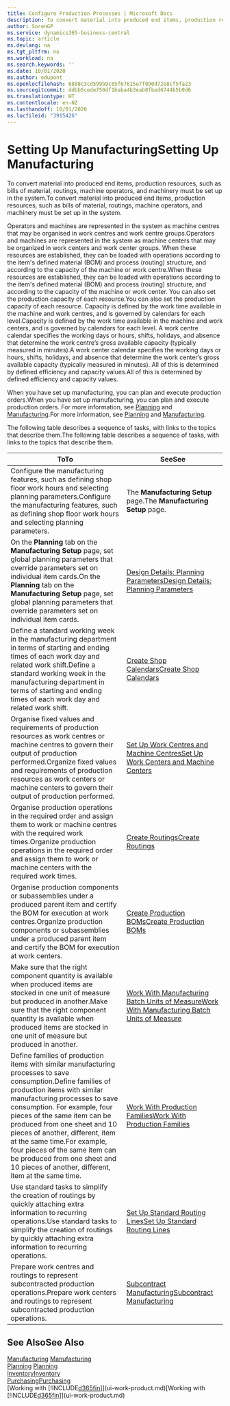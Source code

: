 ```yaml
---
title: Configure Production Processes | Microsoft Docs
description: To convert material into produced end items, production resources, such as bills of material, routings, machine operators, and machinery must be set up in the system.
author: SorenGP
ms.service: dynamics365-business-central
ms.topic: article
ms.devlang: na
ms.tgt_pltfrm: na
ms.workload: na
ms.search.keywords: ''
ms.date: 10/01/2020
ms.author: edupont
ms.openlocfilehash: 6888c3cd599b9c85f67615e7f090d72e8cf5fa23
ms.sourcegitcommit: ddbb5cede750df1baba4b3eab8fbed6744b5b9d6
ms.translationtype: HT
ms.contentlocale: en-NZ
ms.lasthandoff: 10/01/2020
ms.locfileid: "3915426"
---
```

# <a name="setting-up-manufacturing"></a><span data-ttu-id="c3338-103">Setting Up Manufacturing</span><span class="sxs-lookup"><span data-stu-id="c3338-103">Setting Up Manufacturing</span></span>
<span data-ttu-id="c3338-104">To convert material into produced end items, production resources, such as bills of material, routings, machine operators, and machinery must be set up in the system.</span><span class="sxs-lookup"><span data-stu-id="c3338-104">To convert material into produced end items, production resources, such as bills of material, routings, machine operators, and machinery must be set up in the system.</span></span>

<span data-ttu-id="c3338-105">Operators and machines are represented in the system as machine centres that may be organised in work centres and work centre groups.</span><span class="sxs-lookup"><span data-stu-id="c3338-105">Operators and machines are represented in the system as machine centers that may be organized in work centers and work center groups.</span></span> <span data-ttu-id="c3338-106">When these resources are established, they can be loaded with operations according to the item's defined material (BOM) and process (routing) structure, and according to the capacity of the machine or work centre.</span><span class="sxs-lookup"><span data-stu-id="c3338-106">When these resources are established, they can be loaded with operations according to the item's defined material (BOM) and process (routing) structure, and according to the capacity of the machine or work center.</span></span> <span data-ttu-id="c3338-107">You can also set the production capacity of each resource.</span><span class="sxs-lookup"><span data-stu-id="c3338-107">You can also set the production capacity of each resource.</span></span> <span data-ttu-id="c3338-108">Capacity is defined by the work time available in the machine and work centres, and is governed by calendars for each level.</span><span class="sxs-lookup"><span data-stu-id="c3338-108">Capacity is defined by the work time available in the machine and work centers, and is governed by calendars for each level.</span></span> <span data-ttu-id="c3338-109">A work centre calendar specifies the working days or hours, shifts, holidays, and absence that determine the work centre’s gross available capacity (typically measured in minutes).</span><span class="sxs-lookup"><span data-stu-id="c3338-109">A work center calendar specifies the working days or hours, shifts, holidays, and absence that determine the work center’s gross available capacity (typically measured in minutes).</span></span> <span data-ttu-id="c3338-110">All of this is determined by defined efficiency and capacity values.</span><span class="sxs-lookup"><span data-stu-id="c3338-110">All of this is determined by defined efficiency and capacity values.</span></span>  

<span data-ttu-id="c3338-111">When you have set up manufacturing, you can plan and execute production orders.</span><span class="sxs-lookup"><span data-stu-id="c3338-111">When you have set up manufacturing, you can plan and execute production orders.</span></span> <span data-ttu-id="c3338-112">For more information, see [Planning](production-planning.md) and [Manufacturing](production-manage-manufacturing.md).</span><span class="sxs-lookup"><span data-stu-id="c3338-112">For more information, see [Planning](production-planning.md) and [Manufacturing](production-manage-manufacturing.md).</span></span>  



 <span data-ttu-id="c3338-113">The following table describes a sequence of tasks, with links to the topics that describe them.</span><span class="sxs-lookup"><span data-stu-id="c3338-113">The following table describes a sequence of tasks, with links to the topics that describe them.</span></span>   

|<span data-ttu-id="c3338-114">**To**</span><span class="sxs-lookup"><span data-stu-id="c3338-114">**To**</span></span>|<span data-ttu-id="c3338-115">**See**</span><span class="sxs-lookup"><span data-stu-id="c3338-115">**See**</span></span>|  
|------------|-------------|  
|<span data-ttu-id="c3338-116">Configure the manufacturing features, such as defining shop floor work hours and selecting planning parameters.</span><span class="sxs-lookup"><span data-stu-id="c3338-116">Configure the manufacturing features, such as defining shop floor work hours and selecting planning parameters.</span></span>|<span data-ttu-id="c3338-117">The **Manufacturing Setup** page.</span><span class="sxs-lookup"><span data-stu-id="c3338-117">The **Manufacturing Setup** page.</span></span>|
|<span data-ttu-id="c3338-118">On the **Planning** tab on the **Manufacturing Setup** page, set global planning parameters that override parameters set on individual item cards.</span><span class="sxs-lookup"><span data-stu-id="c3338-118">On the **Planning** tab on the **Manufacturing Setup** page, set global planning parameters that override parameters set on individual item cards.</span></span>|[<span data-ttu-id="c3338-119">Design Details: Planning Parameters</span><span class="sxs-lookup"><span data-stu-id="c3338-119">Design Details: Planning Parameters</span></span>](design-details-planning-parameters.md)|
|<span data-ttu-id="c3338-120">Define a standard working week in the manufacturing department in terms of starting and ending times of each work day and related work shift.</span><span class="sxs-lookup"><span data-stu-id="c3338-120">Define a standard working week in the manufacturing department in terms of starting and ending times of each work day and related work shift.</span></span>|[<span data-ttu-id="c3338-121">Create Shop Calendars</span><span class="sxs-lookup"><span data-stu-id="c3338-121">Create Shop Calendars</span></span>](production-how-to-create-work-center-calendars.md)|  
|<span data-ttu-id="c3338-122">Organise fixed values and requirements of production resources as work centres or machine centres to govern their output of production performed.</span><span class="sxs-lookup"><span data-stu-id="c3338-122">Organize fixed values and requirements of production resources as work centers or machine centers to govern their output of production performed.</span></span>|[<span data-ttu-id="c3338-123">Set Up Work Centres and Machine Centres</span><span class="sxs-lookup"><span data-stu-id="c3338-123">Set Up Work Centers and Machine Centers</span></span>](production-how-to-set-up-work-and-machine-centers.md)|
|<span data-ttu-id="c3338-124">Organise production operations in the required order and assign them to work or machine centres with the required work times.</span><span class="sxs-lookup"><span data-stu-id="c3338-124">Organize production operations in the required order and assign them to work or machine centers with the required work times.</span></span>|[<span data-ttu-id="c3338-125">Create Routings</span><span class="sxs-lookup"><span data-stu-id="c3338-125">Create Routings</span></span>](production-how-to-create-routings.md)|
|<span data-ttu-id="c3338-126">Organise production components or subassemblies under a produced parent item and certify the BOM for execution at work centres.</span><span class="sxs-lookup"><span data-stu-id="c3338-126">Organize production components or subassemblies under a produced parent item and certify the BOM for execution at work centers.</span></span>|[<span data-ttu-id="c3338-127">Create Production BOMs</span><span class="sxs-lookup"><span data-stu-id="c3338-127">Create Production BOMs</span></span>](production-how-to-create-production-boms.md)|
|<span data-ttu-id="c3338-128">Make sure that the right component quantity is available when produced items are stocked in one unit of measure but produced in another.</span><span class="sxs-lookup"><span data-stu-id="c3338-128">Make sure that the right component quantity is available when produced items are stocked in one unit of measure but produced in another.</span></span>|[<span data-ttu-id="c3338-129">Work With Manufacturing Batch Units of Measure</span><span class="sxs-lookup"><span data-stu-id="c3338-129">Work With Manufacturing Batch Units of Measure</span></span>](production-how-to-use-the-manufacturing-batch-unit-of-measure.md)|  
|<span data-ttu-id="c3338-130">Define families of production items with similar manufacturing processes to save consumption.</span><span class="sxs-lookup"><span data-stu-id="c3338-130">Define families of production items with similar manufacturing processes to save consumption.</span></span> <span data-ttu-id="c3338-131">For example, four pieces of the same item can be produced from one sheet and 10 pieces of another, different, item at the same time.</span><span class="sxs-lookup"><span data-stu-id="c3338-131">For example, four pieces of the same item can be produced from one sheet and 10 pieces of another, different, item at the same time.</span></span>|[<span data-ttu-id="c3338-132">Work With Production Families</span><span class="sxs-lookup"><span data-stu-id="c3338-132">Work With Production Families</span></span>](production-how-work-family.md)|
|<span data-ttu-id="c3338-133">Use standard tasks to simplify the creation of routings by quickly attaching extra information to recurring operations.</span><span class="sxs-lookup"><span data-stu-id="c3338-133">Use standard tasks to simplify the creation of routings by quickly attaching extra information to recurring operations.</span></span>|[<span data-ttu-id="c3338-134">Set Up Standard Routing Lines</span><span class="sxs-lookup"><span data-stu-id="c3338-134">Set Up Standard Routing Lines</span></span>](production-how-set-up-standard-routing-lines.md)|  
|<span data-ttu-id="c3338-135">Prepare work centres and routings to represent subcontracted production operations.</span><span class="sxs-lookup"><span data-stu-id="c3338-135">Prepare work centers and routings to represent subcontracted production operations.</span></span>|[<span data-ttu-id="c3338-136">Subcontract Manufacturing</span><span class="sxs-lookup"><span data-stu-id="c3338-136">Subcontract Manufacturing</span></span>](production-how-to-subcontract-manufacturing.md)|  

## <a name="see-also"></a><span data-ttu-id="c3338-137">See Also</span><span class="sxs-lookup"><span data-stu-id="c3338-137">See Also</span></span>
<span data-ttu-id="c3338-138">[Manufacturing](production-manage-manufacturing.md)  </span><span class="sxs-lookup"><span data-stu-id="c3338-138">[Manufacturing](production-manage-manufacturing.md)  </span></span>  
<span data-ttu-id="c3338-139">[Planning](production-planning.md) </span><span class="sxs-lookup"><span data-stu-id="c3338-139">[Planning](production-planning.md) </span></span>  
[<span data-ttu-id="c3338-140">Inventory</span><span class="sxs-lookup"><span data-stu-id="c3338-140">Inventory</span></span>](inventory-manage-inventory.md)  
[<span data-ttu-id="c3338-141">Purchasing</span><span class="sxs-lookup"><span data-stu-id="c3338-141">Purchasing</span></span>](purchasing-manage-purchasing.md)  
<span data-ttu-id="c3338-142">[Working with [!INCLUDE[d365fin](includes/d365fin_md.md)]](ui-work-product.md)</span><span class="sxs-lookup"><span data-stu-id="c3338-142">[Working with [!INCLUDE[d365fin](includes/d365fin_md.md)]](ui-work-product.md)</span></span>

